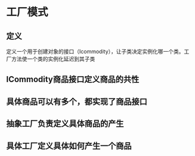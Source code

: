 # 工厂模式
## 定义
定义一个用于创建对象的接口（Icommodity），让子类决定实例化哪一个类。工厂方法使一个类的实例化延迟到其子类
## ICommodity商品接口定义商品的共性
## 具体商品可以有多个，都实现了商品接口
## 抽象工厂负责定义具体商品的产生
## 具体工厂定义具体如何产生一个商品